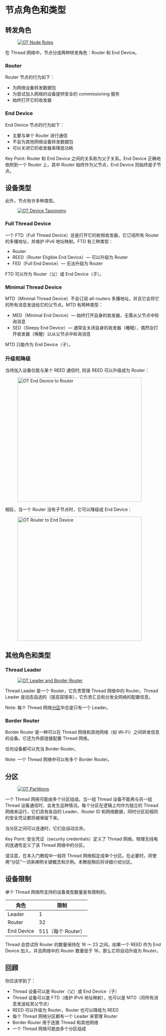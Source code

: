 # 节点角色和类型

## 转发角色

<figure class="attempt-right">
<a href="../images/ot-primer-roles_2x.png"><img src="../images/ot-primer-roles.png" srcset="../images/ot-primer-roles.png 1x, ../images/ot-primer-roles_2x.png 2x" border="0" alt="OT Node Roles" /></a>
</figure>

在 Thread 网络中，节点分成两种转发角色：Router 和 End Device。

### Router

Router 节点的行为如下：

* 为网络设备转发数据包
* 为尝试加入网络的设备提供安全的 commissioning 服务
* 始终打开它的收发器

### End Device

End Device 节点的行为如下：

* 主要与单个 Router 进行通信
* 不会为其他网络设备转发数据包
* 可以关闭它的收发器来降低功耗

Key Point: Router 和 End Device 之间的关系称为父子关系。End Device 正确地依附到一个 Router 上，其中 Router 始终作为父节点，End Device 则始终是子节点。

## 设备类型

此外，节点有许多种类型。

<figure class="attempt-right">
<a href="../images/ot-primer-taxonomy_2x.png"><img src="../images/ot-primer-taxonomy.png" srcset="../images/ot-primer-taxonomy.png 1x, ../images/ot-primer-taxonomy.png 2x" border="0" alt="OT Device Taxonomy" /></a>
</figure>

### Full Thread Device

一个 FTD（Full Thread Device）总是打开它的射频收发器，它订阅所有 Router 的多播地址，并维护 IPv6 地址映射。FTD 有三种类型：

* Router
* REED（Router Eligible End Device）— 可以升级为 Router
* FED（Full End Device）— 无法升级为 Router

FTD 可以作为 Router（父）或 End Device（子）。

### Minimal Thread Device

MTD（Minimal Thread Device）不会订阅 all-routers 多播地址，并且它会将它的所有消息发送给它的父节点。MTD 有两种类型：

* MED（Minimal End Device）— 始终打开自身的收发器，无需从父节点中轮询消息
* SED（Sleepy End Device）— 通常会关闭自身的收发器（睡眠），偶然会打开收发器（唤醒）以从父节点中轮询消息

MTD 只能作为 End Device（子）。

### 升级和降级

当待加入设备仅能与某个 REED 通信时, 则该 REED 可以升级成为 Router：

<figure>
<a href="../images/ot-primer-router-upgrade_2x.png"><img src="../images/ot-primer-router-upgrade.png" srcset="../images/ot-primer-router-upgrade.png 1x, ../images/ot-primer-router-upgrade_2x.png 2x" border="0" width="400" alt="OT End Device to Router" /></a>
</figure>

相反，当一个 Router 没有子节点时，它可以降级成 End Device：

<figure>
<a href="../images/ot-primer-router-downgrade_2x.png"><img src="../images/ot-primer-router-downgrade.png" srcset="../images/ot-primer-router-downgrade.png 1x, ../images/ot-primer-router-downgrade_2x.png 2x" border="0" width="400" alt="OT Router to End Device" /></a>
</figure>

## 其他角色和类型

### Thread Leader

<figure class="attempt-right">
<a href="../images/ot-primer-leader_2x.png"><img src="../images/ot-primer-leader.png" srcset="../images/ot-primer-leader.png 1x, ../images/ot-primer-leader_2x.png 2x" border="0" alt="OT Leader and Border Router" /></a>
</figure>

Thread Leader 是一个 Router，它负责管理 Thread 网络中的 Router。Thread Leader 是动态自选的（提高容错率），它负责汇总和分发全网络的配置信息。

Note: 每个 Thread 网络[分区](#分区)中总是只有一个 Leader。

### Border Router

Border Router 是一种可以在 Thread 网络和其他网络（如 Wi-Fi）之间转发信息的设备。它还为外部连接配置 Thread 网络。

任何设备都可以充当 Border Router。

Note: 一个 Thread 网络中可以有多个 Border Router。

## 分区

<figure class="attempt-right">
<a href="../images/ot-primer-partitions_2x.png"><img src="../images/ot-primer-partitions.png" srcset="../images/ot-primer-partitions.png 1x, ../images/ot-primer-partitions_2x.png 2x" border="0" alt="OT Partitions" /></a>
</figure>

一个 Thread 网络可能由多个分区组成。当一组 Thread 设备不能再与另一组 Thread 设备通信时，会发生这种情况。每个分区在逻辑上均作为独立的 Thread 网络来运行，它们具有各自的 Leader、Router ID 和网络数据，同时分区前相同的安全凭证都将被保留下来。

当分区之间可以连通时，它们会自动合并。

Key Point: 安全凭证（security credentials）定义了 Thread 网络。物理无线电的连通性定义了该 Thread 网络中的分区。

请注意，在本入门教程中一般将 Thread 网络假定成单个分区。在必要时，将使用“分区”一词来阐明关键概念和示例。本教程稍后将详细介绍分区。

## 设备限制

单个 Thread 网络所支持的设备类型数量是有限制的。

| 角色       | 限制               |
| ---------- | ------------------ |
| Leader     | 1                  |
| Router     | 32                 |
| End Device | 511（每个 Router） |

Thread 会尝试将 Router 的数量保持在 16 ～ 23 之间。如果一个 REED 作为 End Device 加入，并且网络中的 Router 数量低于 16，那么它将自动升级为 Router。

## 回顾

你应该学到了：

* Thread 设备可以是 Router（父）或 End Device（子）
* Thread 设备可以是 FTD（维护 IPv6 地址映射），也可以是 MTD（将所有消息发送给其父节点）
* REED 可以升级为 Router，Router 也可以降级为 REED
* 每个 Thread 网络分区都有一个 Leader 来管理 Router
* Border Router 用于连接 Thread 和其他网络
* 一个 Thread 网络可能由多个分区组成
